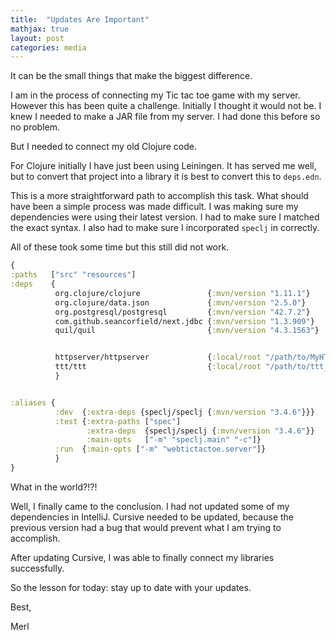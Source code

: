 ```yaml
---
title:  "Updates Are Important"
mathjax: true
layout: post
categories: media
---
```



It can be the small things that make the biggest difference.

I am in the process of connecting my Tic tac toe game with my server. However this has been quite a challenge. Initially I thought it would not be. I knew I needed to make a JAR file from my server. I had done this before so no problem. 

But I needed to connect my old Clojure code.

For Clojure initially I have just been using Leiningen. It has served me well, but to convert that project into a library it is best to convert this to `deps.edn`.

This is a more straightforward path to accomplish this task. What should have been a simple process was made difficult. I was making sure my dependencies were using their latest version. I had to make sure I matched the exact syntax. I also had to make sure I incorporated `speclj` in correctly.

All of these took some time but this still did not work.

```clojure
{
:paths   ["src" "resources"]
:deps    {
          org.clojure/clojure               {:mvn/version "1.11.1"}
          org.clojure/data.json             {:mvn/version "2.5.0"}
          org.postgresql/postgresql         {:mvn/version "42.7.2"}
          com.github.seancorfield/next.jdbc {:mvn/version "1.3.909"}
          quil/quil                         {:mvn/version "4.3.1563"}


          httpserver/httpserver             {:local/root "/path/to/MyHTTPServer.jar"}
          ttt/ttt                           {:local/root "/path/to/ttt_clojure"}
          }


:aliases {
          :dev  {:extra-deps {speclj/speclj {:mvn/version "3.4.6"}}}
          :test {:extra-paths ["spec"]
                 :extra-deps  {speclj/speclj {:mvn/version "3.4.6"}}
                 :main-opts   ["-m" "speclj.main" "-c"]}
          :run  {:main-opts ["-m" "webtictactoe.server"]}
          }
}
```
What in the world?!?!

Well, I finally came to the conclusion. I had not updated some of my dependencies in IntelliJ. Cursive needed to be updated, because the previous version had a bug that would prevent what I am trying to accomplish.

After updating Cursive, I was able to finally connect my libraries successfully.

So the lesson for today: stay up to date with your updates.

Best,

Merl
